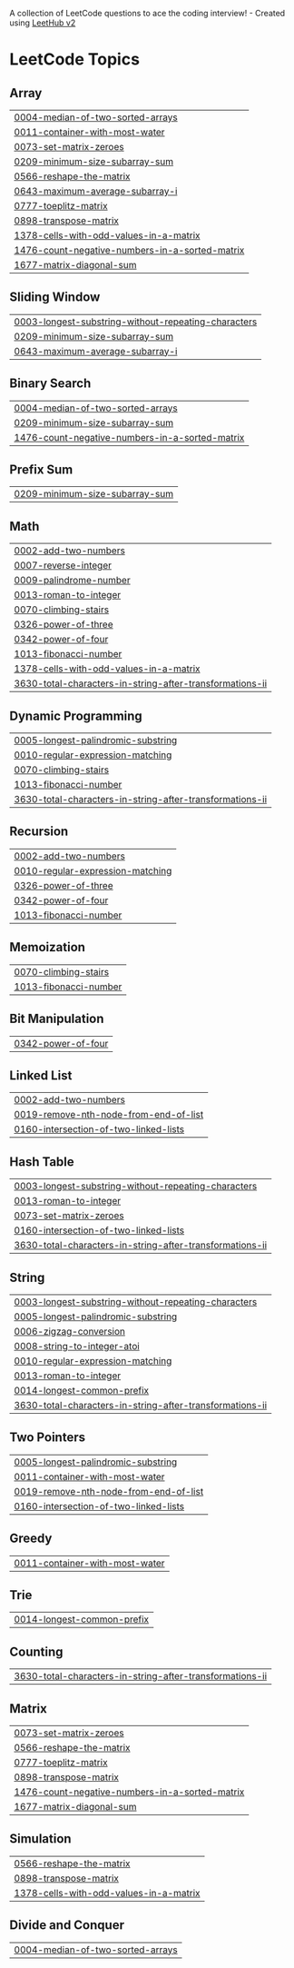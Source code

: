 A collection of LeetCode questions to ace the coding interview! - Created using [LeetHub v2](https://github.com/arunbhardwaj/LeetHub-2.0)
<!---LeetCode Topics Start-->
# LeetCode Topics
## Array
|  |
| ------- |
| [0004-median-of-two-sorted-arrays](https://github.com/bhaturaj/leetcode/tree/master/0004-median-of-two-sorted-arrays) |
| [0011-container-with-most-water](https://github.com/bhaturaj/leetcode/tree/master/0011-container-with-most-water) |
| [0073-set-matrix-zeroes](https://github.com/bhaturaj/leetcode/tree/master/0073-set-matrix-zeroes) |
| [0209-minimum-size-subarray-sum](https://github.com/bhaturaj/leetcode/tree/master/0209-minimum-size-subarray-sum) |
| [0566-reshape-the-matrix](https://github.com/bhaturaj/leetcode/tree/master/0566-reshape-the-matrix) |
| [0643-maximum-average-subarray-i](https://github.com/bhaturaj/leetcode/tree/master/0643-maximum-average-subarray-i) |
| [0777-toeplitz-matrix](https://github.com/bhaturaj/leetcode/tree/master/0777-toeplitz-matrix) |
| [0898-transpose-matrix](https://github.com/bhaturaj/leetcode/tree/master/0898-transpose-matrix) |
| [1378-cells-with-odd-values-in-a-matrix](https://github.com/bhaturaj/leetcode/tree/master/1378-cells-with-odd-values-in-a-matrix) |
| [1476-count-negative-numbers-in-a-sorted-matrix](https://github.com/bhaturaj/leetcode/tree/master/1476-count-negative-numbers-in-a-sorted-matrix) |
| [1677-matrix-diagonal-sum](https://github.com/bhaturaj/leetcode/tree/master/1677-matrix-diagonal-sum) |
## Sliding Window
|  |
| ------- |
| [0003-longest-substring-without-repeating-characters](https://github.com/bhaturaj/leetcode/tree/master/0003-longest-substring-without-repeating-characters) |
| [0209-minimum-size-subarray-sum](https://github.com/bhaturaj/leetcode/tree/master/0209-minimum-size-subarray-sum) |
| [0643-maximum-average-subarray-i](https://github.com/bhaturaj/leetcode/tree/master/0643-maximum-average-subarray-i) |
## Binary Search
|  |
| ------- |
| [0004-median-of-two-sorted-arrays](https://github.com/bhaturaj/leetcode/tree/master/0004-median-of-two-sorted-arrays) |
| [0209-minimum-size-subarray-sum](https://github.com/bhaturaj/leetcode/tree/master/0209-minimum-size-subarray-sum) |
| [1476-count-negative-numbers-in-a-sorted-matrix](https://github.com/bhaturaj/leetcode/tree/master/1476-count-negative-numbers-in-a-sorted-matrix) |
## Prefix Sum
|  |
| ------- |
| [0209-minimum-size-subarray-sum](https://github.com/bhaturaj/leetcode/tree/master/0209-minimum-size-subarray-sum) |
## Math
|  |
| ------- |
| [0002-add-two-numbers](https://github.com/bhaturaj/leetcode/tree/master/0002-add-two-numbers) |
| [0007-reverse-integer](https://github.com/bhaturaj/leetcode/tree/master/0007-reverse-integer) |
| [0009-palindrome-number](https://github.com/bhaturaj/leetcode/tree/master/0009-palindrome-number) |
| [0013-roman-to-integer](https://github.com/bhaturaj/leetcode/tree/master/0013-roman-to-integer) |
| [0070-climbing-stairs](https://github.com/bhaturaj/leetcode/tree/master/0070-climbing-stairs) |
| [0326-power-of-three](https://github.com/bhaturaj/leetcode/tree/master/0326-power-of-three) |
| [0342-power-of-four](https://github.com/bhaturaj/leetcode/tree/master/0342-power-of-four) |
| [1013-fibonacci-number](https://github.com/bhaturaj/leetcode/tree/master/1013-fibonacci-number) |
| [1378-cells-with-odd-values-in-a-matrix](https://github.com/bhaturaj/leetcode/tree/master/1378-cells-with-odd-values-in-a-matrix) |
| [3630-total-characters-in-string-after-transformations-ii](https://github.com/bhaturaj/leetcode/tree/master/3630-total-characters-in-string-after-transformations-ii) |
## Dynamic Programming
|  |
| ------- |
| [0005-longest-palindromic-substring](https://github.com/bhaturaj/leetcode/tree/master/0005-longest-palindromic-substring) |
| [0010-regular-expression-matching](https://github.com/bhaturaj/leetcode/tree/master/0010-regular-expression-matching) |
| [0070-climbing-stairs](https://github.com/bhaturaj/leetcode/tree/master/0070-climbing-stairs) |
| [1013-fibonacci-number](https://github.com/bhaturaj/leetcode/tree/master/1013-fibonacci-number) |
| [3630-total-characters-in-string-after-transformations-ii](https://github.com/bhaturaj/leetcode/tree/master/3630-total-characters-in-string-after-transformations-ii) |
## Recursion
|  |
| ------- |
| [0002-add-two-numbers](https://github.com/bhaturaj/leetcode/tree/master/0002-add-two-numbers) |
| [0010-regular-expression-matching](https://github.com/bhaturaj/leetcode/tree/master/0010-regular-expression-matching) |
| [0326-power-of-three](https://github.com/bhaturaj/leetcode/tree/master/0326-power-of-three) |
| [0342-power-of-four](https://github.com/bhaturaj/leetcode/tree/master/0342-power-of-four) |
| [1013-fibonacci-number](https://github.com/bhaturaj/leetcode/tree/master/1013-fibonacci-number) |
## Memoization
|  |
| ------- |
| [0070-climbing-stairs](https://github.com/bhaturaj/leetcode/tree/master/0070-climbing-stairs) |
| [1013-fibonacci-number](https://github.com/bhaturaj/leetcode/tree/master/1013-fibonacci-number) |
## Bit Manipulation
|  |
| ------- |
| [0342-power-of-four](https://github.com/bhaturaj/leetcode/tree/master/0342-power-of-four) |
## Linked List
|  |
| ------- |
| [0002-add-two-numbers](https://github.com/bhaturaj/leetcode/tree/master/0002-add-two-numbers) |
| [0019-remove-nth-node-from-end-of-list](https://github.com/bhaturaj/leetcode/tree/master/0019-remove-nth-node-from-end-of-list) |
| [0160-intersection-of-two-linked-lists](https://github.com/bhaturaj/leetcode/tree/master/0160-intersection-of-two-linked-lists) |
## Hash Table
|  |
| ------- |
| [0003-longest-substring-without-repeating-characters](https://github.com/bhaturaj/leetcode/tree/master/0003-longest-substring-without-repeating-characters) |
| [0013-roman-to-integer](https://github.com/bhaturaj/leetcode/tree/master/0013-roman-to-integer) |
| [0073-set-matrix-zeroes](https://github.com/bhaturaj/leetcode/tree/master/0073-set-matrix-zeroes) |
| [0160-intersection-of-two-linked-lists](https://github.com/bhaturaj/leetcode/tree/master/0160-intersection-of-two-linked-lists) |
| [3630-total-characters-in-string-after-transformations-ii](https://github.com/bhaturaj/leetcode/tree/master/3630-total-characters-in-string-after-transformations-ii) |
## String
|  |
| ------- |
| [0003-longest-substring-without-repeating-characters](https://github.com/bhaturaj/leetcode/tree/master/0003-longest-substring-without-repeating-characters) |
| [0005-longest-palindromic-substring](https://github.com/bhaturaj/leetcode/tree/master/0005-longest-palindromic-substring) |
| [0006-zigzag-conversion](https://github.com/bhaturaj/leetcode/tree/master/0006-zigzag-conversion) |
| [0008-string-to-integer-atoi](https://github.com/bhaturaj/leetcode/tree/master/0008-string-to-integer-atoi) |
| [0010-regular-expression-matching](https://github.com/bhaturaj/leetcode/tree/master/0010-regular-expression-matching) |
| [0013-roman-to-integer](https://github.com/bhaturaj/leetcode/tree/master/0013-roman-to-integer) |
| [0014-longest-common-prefix](https://github.com/bhaturaj/leetcode/tree/master/0014-longest-common-prefix) |
| [3630-total-characters-in-string-after-transformations-ii](https://github.com/bhaturaj/leetcode/tree/master/3630-total-characters-in-string-after-transformations-ii) |
## Two Pointers
|  |
| ------- |
| [0005-longest-palindromic-substring](https://github.com/bhaturaj/leetcode/tree/master/0005-longest-palindromic-substring) |
| [0011-container-with-most-water](https://github.com/bhaturaj/leetcode/tree/master/0011-container-with-most-water) |
| [0019-remove-nth-node-from-end-of-list](https://github.com/bhaturaj/leetcode/tree/master/0019-remove-nth-node-from-end-of-list) |
| [0160-intersection-of-two-linked-lists](https://github.com/bhaturaj/leetcode/tree/master/0160-intersection-of-two-linked-lists) |
## Greedy
|  |
| ------- |
| [0011-container-with-most-water](https://github.com/bhaturaj/leetcode/tree/master/0011-container-with-most-water) |
## Trie
|  |
| ------- |
| [0014-longest-common-prefix](https://github.com/bhaturaj/leetcode/tree/master/0014-longest-common-prefix) |
## Counting
|  |
| ------- |
| [3630-total-characters-in-string-after-transformations-ii](https://github.com/bhaturaj/leetcode/tree/master/3630-total-characters-in-string-after-transformations-ii) |
## Matrix
|  |
| ------- |
| [0073-set-matrix-zeroes](https://github.com/bhaturaj/leetcode/tree/master/0073-set-matrix-zeroes) |
| [0566-reshape-the-matrix](https://github.com/bhaturaj/leetcode/tree/master/0566-reshape-the-matrix) |
| [0777-toeplitz-matrix](https://github.com/bhaturaj/leetcode/tree/master/0777-toeplitz-matrix) |
| [0898-transpose-matrix](https://github.com/bhaturaj/leetcode/tree/master/0898-transpose-matrix) |
| [1476-count-negative-numbers-in-a-sorted-matrix](https://github.com/bhaturaj/leetcode/tree/master/1476-count-negative-numbers-in-a-sorted-matrix) |
| [1677-matrix-diagonal-sum](https://github.com/bhaturaj/leetcode/tree/master/1677-matrix-diagonal-sum) |
## Simulation
|  |
| ------- |
| [0566-reshape-the-matrix](https://github.com/bhaturaj/leetcode/tree/master/0566-reshape-the-matrix) |
| [0898-transpose-matrix](https://github.com/bhaturaj/leetcode/tree/master/0898-transpose-matrix) |
| [1378-cells-with-odd-values-in-a-matrix](https://github.com/bhaturaj/leetcode/tree/master/1378-cells-with-odd-values-in-a-matrix) |
## Divide and Conquer
|  |
| ------- |
| [0004-median-of-two-sorted-arrays](https://github.com/bhaturaj/leetcode/tree/master/0004-median-of-two-sorted-arrays) |
<!---LeetCode Topics End-->